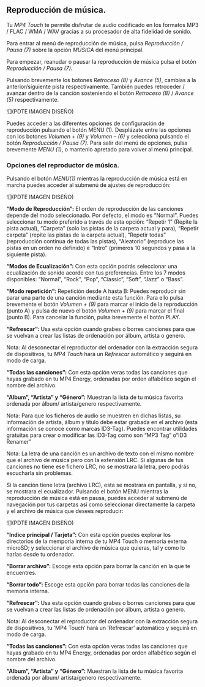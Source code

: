 ## Reproducción de música.

Tu *MP4 Touch* te permite disfrutar de audio codificado en los formatos MP3 / FLAC / WMA / WAV gracias a su procesador de alta fidelidad de sonido. 

Para entrar al menú de reproducción de música, pulsa *Reproducción / Pausa (7)* sobre la opción *MÚSICA* del menú principal.

Para empezar, reanudar o pausar la reproducción de música pulsa el botón *Reproducción / Pausa (7).*

Pulsando brevemente los botones *Retroceso (8)* y *Avance (5)*, cambias a la anterior/siguiente pista respectivamente. También puedes retroceder / avanzar dentro de la canción sosteniendo el botón *Retroceso (8)* / *Avance (5)* respectivamente.

![](PDTE IMAGEN DISEÑO)


Puedes acceder a las diferentes opciones de configuración de reproducción pulsando el botón MENU (1). Desplázate entre las opciones con los botones *Volumen + (9)* y *Volumen – (6)* y selecciona pulsando el botón *Reproducción / Pausa (7)*. Para salir del menú de opciones, pulsa brevemente *MENU (1)*, o mantenlo apretado para volver al menú principal.


### **Opciones del reproductor de música.**

Pulsando el botón *MENU(1)* mientras la reproducción de música está en marcha puedes acceder al submenú de ajustes de reproducción:

![](PDTE IMAGEN DISEÑO)


**“Modo de Reproducción”:** 
El orden de reproducción de las canciones depende del modo seleccionado. Por defecto, el modo es “Normal”. Puedes seleccionar tu modo preferido a través de esta opción: “Repetir 1” (Repite la pista actual), “Carpeta” (solo las pistas de la carpeta actual y para), “Repetir carpeta” (repite las pistas de la carpeta actual), “Repetir todas” (reproducción continua de todas las pistas), “Aleatorio” (reproduce las pistas en un orden no definido) e “Intro” (primeros 10 segundos y pasa a la siguiente pista).

**“Modos de Ecualización”:**
Con esta opción podrás seleccionar una ecualización de sonido acorde con tus preferencias. Entre los 7 modos disponibles: “Normal”, “Rock”, “Pop”, “Classic”, “Soft”, “Jazz” o “Bass”.

**“Modo repetición”:**
Repetición desde A hasta B: Puedes reproducir sin parar una parte de una canción mediante esta función. Para ello pulsa brevemente el botón *Volumen + (9)* para marcar el inicio de la reproducción (punto A) y pulsa de nuevo el botón *Volumen + (9)*  para marcar el final (punto B). Para cancelar la función, pulsa brevemente el botón PLAY.

**“Refrescar”:**
Usa esta opción cuando grabes o borres canciones para que se vuelvan a crear las listas de ordenación por álbum, artista o genero.

Nota: Al desconectar el reproductor del ordenador con la extracción segura de dispositivos, tu *MP4 Touch* hará un *Refrescar* automático y seguirá en modo de carga.

**“Todas las canciones”:**
Con esta opción veras todas las canciones que hayas grabado en tu MP4 Energy, ordenadas por orden alfabético según el nombre del archivo.

**“Album”, “Artista” y “Género”:** 
Muestran la lista de tu música favorita ordenada por álbum/ artista/genero respectivamente.

Nota: Para que los ficheros de audio se muestren en dichas listas, su información de artista, álbum y titulo debe estar grabada en el archivo (esta información se conoce como marcas ID3-Tag). Puedes encontrar utilidades gratuitas para crear o modificar las ID3-Tag como son “MP3 Tag” o“ID3 Renamer”

Nota: La letra de una canción es un archivo de texto con el mismo nombre que el archivo de música pero con la extensión LRC. Si algunas de tus canciones no tiene ese fichero LRC, no se mostrara la letra, pero podrás escucharla sin problemas.

Si la canción tiene letra (archivo LRC), esta se mostrara en pantalla, y si no, se
mostrara el ecualizador.
Pulsando el botón MENU mientras la reproducción de música está en pausa, puedes acceder al submenú de navegación por tus carpetas así como seleccionar directamente la carpeta y el archivo de música que desees reproducir:

![](PDTE IMAGEN DISEÑO)


**“Indice principal / Tarjeta”:**
Con esta opción puedes explorar los directorios de la memporia interna de tu MP4 Touch o memoria externa microSD; y seleccionar el archivo de música que quieras, tal y como lo harías desde tu ordenador.

**“Borrar archivo”:**
Escoge esta opción para borrar la canción en la que te encuentres.

**“Borrar todo”:** 
Escoge esta opción para borrar todas las canciones de la memoria interna.

**“Refrescar”:**
Usa esta opción cuando grabes o borres canciones para que se vuelvan a crear las listas de ordenación por álbum, artista o genero.

Nota: Al desconectar el reproductor del ordenador con la extracción segura de dispositivos, tu ‘MP4 Touch’ hará un ‘Refrescar’ automático y seguirá en modo de carga.

**“Todas las canciones”:**
Con esta opción veras todas las canciones que hayas grabado en tu MP4 Energy, ordenadas por orden alfabético según el nombre del archivo.

**“Album”, “Artista” y “Género”:** Muestran la lista de tu música favorita ordenada por álbum/ artista/genero respectivamente.
